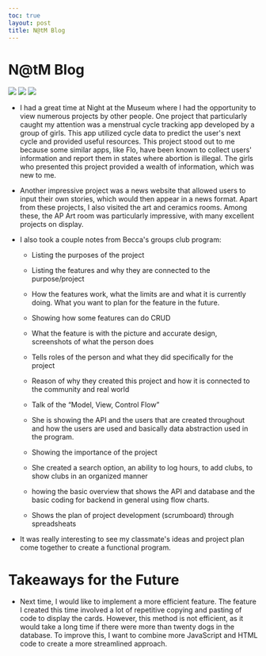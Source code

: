 ```yaml
---
toc: true
layout: post
title: N@tM Blog 
---
```


# N@tM Blog 

![]({{site.baseurl}}/images/yeung.jpg)
![]({{site.baseurl}}/images/art.jpg)
![]({{site.baseurl}}/images/club)


- I had a great time at Night at the Museum where I had the opportunity to view numerous projects by other people. One project that particularly caught my attention was a menstrual cycle tracking app developed by a group of girls. This app utilized cycle data to predict the user's next cycle and provided useful resources. This project stood out to me because some similar apps, like Flo, have been known to collect users' information and report them in states where abortion is illegal. The girls who presented this project provided a wealth of information, which was new to me.

- Another impressive project was a news website that allowed users to input their own stories, which would then appear in a news format. Apart from these projects, I also visited the art and ceramics rooms. Among these, the AP Art room was particularly impressive, with many excellent projects on display. 

- I also took a couple notes from Becca's groups club program: 

    - Listing the purposes of the project

    - Listing the features and why they are connected to the purpose/project

    - How the features work, what the limits are and what it is currently doing. What you want to plan for the feature in the future.

    - Showing how some features can do CRUD

    - What the feature is with the picture and accurate design, screenshots of what the person does

    - Tells roles of the person and what they did specifically for the project

    - Reason of why they created this project and how it is connected to the community and real world
    
    - Talk of the “Model, View, Control Flow”

    - She is showing the API and the users that are created throughout and how the users are used and basically data abstraction used in the program.

    - Showing the importance of the project

    - She created a search option, an ability to log hours, to add clubs, to show clubs in an organized manner

    - howing the basic overview that shows the API and database and the basic coding for backend in general using flow charts.

    - Shows the plan of project development (scrumboard) through spreadsheats

- It was really interesting to see my classmate's ideas and project plan come together to create a functional program. 

# Takeaways for the Future

- Next time, I would like to implement a more efficient feature. The feature I created this time involved a lot of repetitive copying and pasting of code to display the cards. However, this method is not efficient, as it would take a long time if there were more than twenty dogs in the database. To improve this, I want to combine more JavaScript and HTML code to create a more streamlined approach.

